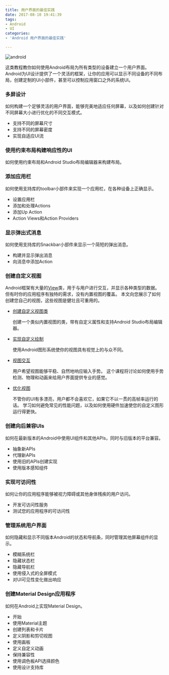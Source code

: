 ```yaml
---
title: 用户界面的最佳实践
date: 2017-08-10 19:41:39
tags:
- Android
- UI
categories:
- 'Android 用户界面的最佳实践'

---
```


![android](http://oxwfu3w0v.bkt.clouddn.com/qiniu.jpg)

这类教程教你如何使用Android布局为所有类型的设备建立一个用户界面。
Android为UI设计提供了一个灵活的框架，让你的应用可以显示不同设备的不同布局，创建定制的UI小部件，甚至可以控制应用窗口之外的系统UI。

<!-- more -->

### 多屏设计
如何构建一个足够灵活的用户界面，能够完美地适应任何屏幕，以及如何创建针对不同屏幕大小进行优化的不同交互模式。

* 支持不同的屏幕尺寸
* 支持不同的屏幕密度
* 实现自适应UI流

### 使用约束布局构建响应性的UI
如何使用约束布局和Android Studio布局编辑器来构建布局。

### 添加应用栏
如何使用支持库的toolbar小部件来实现一个应用栏，在各种设备上正确显示。

* 设置应用栏
* 添加和处理Actions
* 添加Up Action
* Action Views和Action Providers

### 显示弹出式消息
如何使用支持库的Snackbar小部件来显示一个简短的弹出消息。

* 构建并显示弹出消息
* 向消息中添加Action

### 创建自定义视图
Android框架有大量的[View](https://developer.android.google.cn/reference/android/view/View.html)类，用于与用户进行交互，并显示各种类型的数据。
但有时你的应用程序有独特的需求，没有内置视图的覆盖。
本文向您展示了如何创建您自己的视图，这些视图是健壮且可重用的。

* [创建自定义视图类](/2017/08/10/custom-views/)

	创建一个类似内置视图的类，带有自定义属性和支持Android Studio布局编辑器。
	
* [实现自定义绘制](/2017/08/13/custom-views-custom-drawing/)
	
	使用Android图形系统使你的视图具有视觉上的与众不同。
	
* [视图交互](/2017/08/13/custom-views-making-interactive/)
	
	用户希望视图能够平稳、自然地响应输入手势。
这个课程将讨论如何使用手势检测、物理和动画来给用户界面提供专业的感觉。
	
* [优化视图](/2017/08/13/custom-views-optimizing-view/)
	
	不管你的UI有多漂亮，用户都不会喜欢它，如果它不以一贯的高帧率运行的话。
学习如何避免常见的性能问题，以及如何使用硬件加速使您的自定义图形运行得更快。

### 创建向后兼容UIs
如何在最新版本的Android中使用UI组件和其他APIs，同时与旧版本的平台兼容。

* 抽象新APIs
* 代理新APIs
* 使用旧的APIs创建实现
* 使用版本感知组件

### 实现可访问性
如何让你的应用程序能够被视力障碍或其他身体残疾的用户访问。

* 开发可访问性服务
* 测试您的应用程序的可访问性


### 管理系统用户界面
如何隐藏和显示不同版本Android的状态和导航条，同时管理其他屏幕组件的显示。

* 模糊系统栏
* 隐藏状态栏
* 隐藏导航栏
* 使用侵入式的全屏模式
* 对UI可见性变化做出响应

### 创建Material Design应用程序
如何在Android上实现Material Design。

* 开始
* 使用Material主题
* 创建列表和卡片
* 定义阴影和剪切视图
* 使用画板
* 定义自定义动画
* 保持兼容性
* 使用调色板API选择颜色
* 使用设计支持库

